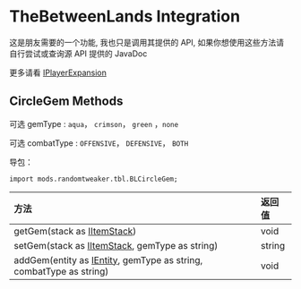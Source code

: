 # TheBetweenLands Integration

这是朋友需要的一个功能, 我也只是调用其提供的 API, 如果你想使用这些方法请自行尝试或查询源 API 提供的 JavaDoc

更多请看 [IPlayerExpansion](https://github.com/ikexing-cn/RandomTweaker/blob/1.12.2/wiki/zh_cn/IPlayerExpansion.md)

## CircleGem Methods

可选 gemType : `aqua`， `crimson`， `green` ，`none`

可选 combatType : `OFFENSIVE`， `DEFENSIVE`， `BOTH`

导包：

~~~zenscript
import mods.randomtweaker.tbl.BLCircleGem;
~~~

| 方法                                                      | 返回值 |
| :-------------------------------------------------------- | :----- |
| getGem(stack as [IItemStack](https://docs.blamejared.com/1.12/en/Vanilla/Items/IItemStack/))                                  | void   |
| setGem(stack as [IItemStack](https://docs.blamejared.com/1.12/en/Vanilla/Items/IItemStack/), gemType as string)                  | string |
| addGem(entity as [IEntity](https://docs.blamejared.com/1.12/en/Vanilla/Entities/IEntity/), gemType as string, combatType as string) | void   |